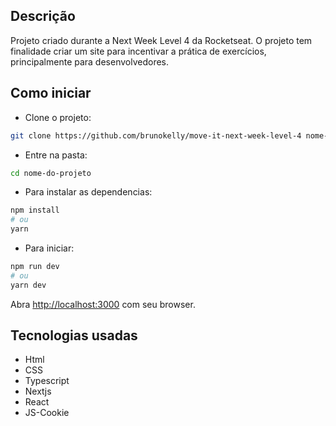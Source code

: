 ## Descrição

Projeto criado durante a Next Week Level 4 da Rocketseat. O projeto tem finalidade 
criar um site para incentivar a prática de exercícios, principalmente para desenvolvedores.

## Como iniciar

- Clone o projeto:
```bash
git clone https://github.com/brunokelly/move-it-next-week-level-4 nome-do-projeto
```
- Entre na pasta:
```bash
cd nome-do-projeto
```
- Para instalar as dependencias: 
```bash
npm install
# ou
yarn
```
- Para iniciar:
```bash
npm run dev
# ou
yarn dev
```

Abra [http://localhost:3000](http://localhost:3000) com seu browser.

## Tecnologias usadas

- Html
- CSS
- Typescript
- Nextjs
- React
- JS-Cookie